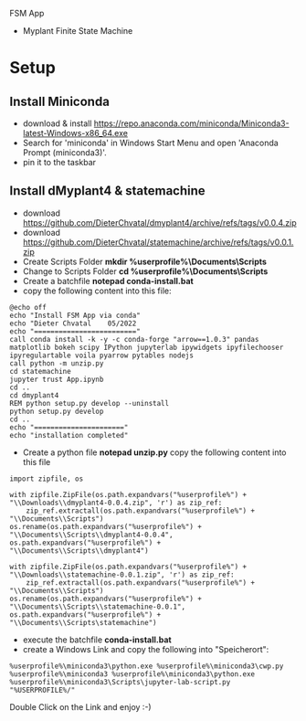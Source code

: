 FSM App

 - Myplant Finite State Machine

# Setup
## Install Miniconda

- download & install https://repo.anaconda.com/miniconda/Miniconda3-latest-Windows-x86_64.exe
- Search for 'miniconda' in Windows Start Menu and open 'Anaconda Prompt (miniconda3)'. 
- pin it to the taskbar

## Install dMyplant4 & statemachine 
- download https://github.com/DieterChvatal/dmyplant4/archive/refs/tags/v0.0.4.zip
- download https://github.com/DieterChvatal/statemachine/archive/refs/tags/v0.0.1.zip
- Create Scripts Folder **mkdir %userprofile%\Documents\Scripts**
- Change to Scripts Folder **cd %userprofile%\Documents\Scripts**
- Create a batchfile **notepad conda-install.bat**
- copy the following content into this file: 
```
@echo off
echo "Install FSM App via conda"
echo "Dieter Chvatal    05/2022
echo "========================="
call conda install -k -y -c conda-forge "arrow==1.0.3" pandas matplotlib bokeh scipy IPython jupyterlab ipywidgets ipyfilechooser ipyregulartable voila pyarrow pytables nodejs
call python -m unzip.py
cd statemachine
jupyter trust App.ipynb
cd ..
cd dmyplant4
REM python setup.py develop --uninstall
python setup.py develop
cd ..
echo "======================"
echo "installation completed"
```
- Create a python file **notepad unzip.py**
copy the following content into this file
```
import zipfile, os

with zipfile.ZipFile(os.path.expandvars("%userprofile%") + "\\Downloads\\dmyplant4-0.0.4.zip", 'r') as zip_ref:
    zip_ref.extractall(os.path.expandvars("%userprofile%") + "\\Documents\\Scripts")
os.rename(os.path.expandvars("%userprofile%") + "\\Documents\\Scripts\\dmyplant4-0.0.4", os.path.expandvars("%userprofile%") + "\\Documents\\Scripts\\dmyplant4")

with zipfile.ZipFile(os.path.expandvars("%userprofile%") + "\\Downloads\\statemachine-0.0.1.zip", 'r') as zip_ref:
    zip_ref.extractall(os.path.expandvars("%userprofile%") + "\\Documents\\Scripts")
os.rename(os.path.expandvars("%userprofile%") + "\\Documents\\Scripts\\statemachine-0.0.1", os.path.expandvars("%userprofile%") + "\\Documents\\Scripts\statemachine")
```
- execute the batchfile **conda-install.bat**
- create a Windows Link and copy the following into "Speicherort":
```
%userprofile%\miniconda3\python.exe %userprofile%\miniconda3\cwp.py %userprofile%\miniconda3 %userprofile%\miniconda3\python.exe %userprofile%\miniconda3\Scripts\jupyter-lab-script.py "%USERPROFILE%/"
```

Double Click on the Link and enjoy :-)

